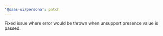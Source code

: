 ```yaml
---
'@saas-ui/persona': patch
---
```


Fixed issue where error would be thrown when unsupport presence value is passed.
